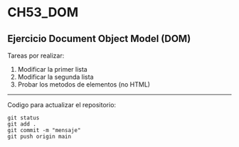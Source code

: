 # CH53_DOM
## Ejercicio Document Object Model (DOM)

Tareas por realizar:

1. Modificar la primer lista
2. Modificar la segunda lista 
3. Probar los metodos de elementos (no HTML)

---

Codigo para actualizar el repositorio:

```
git status
git add .
git commit -m "mensaje"
git push origin main
```